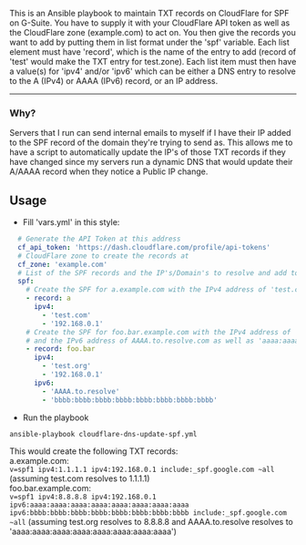 This is an Ansible playbook to maintain TXT records on CloudFlare for SPF on G-Suite. You have to supply it with your CloudFlare API token as well as the CloudFlare zone (example.com) to act on. You then give the records you want to add by putting them in list format under the 'spf' variable. Each list element must have 'record', which is the name of the entry to add (record of 'test' would make the TXT entry for test.zone). Each list item must then have a value(s) for 'ipv4' and/or 'ipv6' which can be either a DNS entry to resolve to the A (IPv4) or AAAA (IPv6) record, or an IP address.

---
### Why?
Servers that I run can send internal emails to myself if I have their IP added to the SPF record of the domain they're trying to send as. This allows me to have a script to automatically update the IP's of those TXT records if they have changed since my servers run a dynamic DNS that would update their A/AAAA record when they notice a Public IP change.


## Usage
- Fill 'vars.yml' in this style:
```yml
  # Generate the API Token at this address
  cf_api_token: 'https://dash.cloudflare.com/profile/api-tokens'
  # CloudFlare zone to create the records at
  cf_zone: 'example.com'
  # List of the SPF records and the IP's/Domain's to resolve and add to the record. (Can contain IPv4 and/or IPv6 entries)
  spf:
    # Create the SPF for a.example.com with the IPv4 address of 'test.com' and '192.168.0.1'
    - record: a
      ipv4:
        - 'test.com'
        - '192.168.0.1'
    # Create the SPF for foo.bar.example.com with the IPv4 address of 'test.com' and '192.168.0.1'
    # and the IPv6 address of AAAA.to.resolve.com as well as 'aaaa:aaaa:aaaa:aaaa:aaaa:aaaa:aaaa:aaaa'
    - record: foo.bar
      ipv4:
        - 'test.org'
        - '192.168.0.1'
      ipv6:
        - 'AAAA.to.resolve'
        - 'bbbb:bbbb:bbbb:bbbb:bbbb:bbbb:bbbb:bbbb'
```
- Run the playbook
```bash
ansible-playbook cloudflare-dns-update-spf.yml
```

This would create the following TXT records:  
a.example.com:  
```v=spf1 ipv4:1.1.1.1 ipv4:192.168.0.1 include:_spf.google.com ~all``` (assuming test.com resolves to 1.1.1.1)  
foo.bar.example.com:  
```v=spf1 ipv4:8.8.8.8 ipv4:192.168.0.1 ipv6:aaaa:aaaa:aaaa:aaaa:aaaa:aaaa:aaaa:aaaa ipv6:bbbb:bbbb:bbbb:bbbb:bbbb:bbbb:bbbb:bbbb include:_spf.google.com ~all``` (assuming test.org resolves to 8.8.8.8 and AAAA.to.resolve resolves to 'aaaa:aaaa:aaaa:aaaa:aaaa:aaaa:aaaa:aaaa')